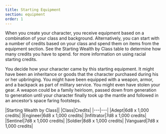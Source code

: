 ```yaml
---
title: Starting Equipment
section: equipment
order: 1
---
```

When you create your character, you receive equipment based on a combination of your class and background. Alternatively,
you can start with a number of credits based on your class and spend them on items from the equipment section. See
the Starting Wealth by Class table to determine how many credits you have to spend.
for more information on using racial starting credits.

You decide how your character came by this starting equipment. It might have been an inheritance or goods that the
character purchased during his or her upbringing. You might have been equipped with a weapon, armor, and a backpack as
part of military service. You might even have stolen your gear. A weapon could be a family heirloom, passed down from
generation to generation until your character finally took up the mantle and followed in an ancestor’s space faring footsteps.


|Starting Wealth by Class||
|Class|Credits|
|---|---|
|Adept|6d8 x 1,000 credits|
|Engineer|6d8 x 1,000 credits|
|Infiltrator|7d8 x 1,000 credits|
|Sentinel|7d8 x 1,000 credits|
|Soldier|8d8 x 1,000 credits|
|Vanguard|7d8 x 1,000 credits|


<me-source-reference pages="43" source="basic"></me-source-reference>
